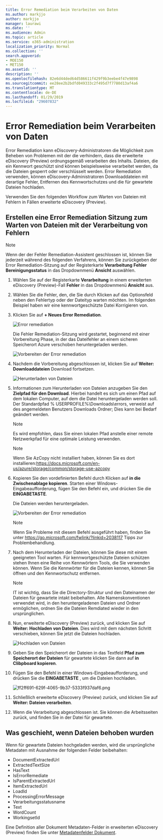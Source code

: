 ```yaml
---
title: Error Remediation beim Verarbeiten von Daten
ms.author: markjjo
author: markjjo
manager: laurawi
ms.date: ''
ms.audience: Admin
ms.topic: article
ms.service: o365-administration
localization_priority: Normal
ms.collection: ''
search.appverid:
- MOE150
- MET150
ms.assetid: ''
description: ''
ms.openlocfilehash: 82e6d44ded64d586611f429f9b3eebe4f47e9898
ms.sourcegitcommit: ee28ee2b2bdfd049333c2f495d7f7780d13af4a6
ms.translationtype: MT
ms.contentlocale: de-DE
ms.lasthandoff: 01/29/2019
ms.locfileid: "29607832"
---
```

# <a name="error-remediation-when-processing-data"></a>Error Remediation beim Verarbeiten von Daten

Error Remediation kann eDiscovery-Administratoren die Möglichkeit zum Beheben von Problemen mit der die verhindern, dass die erweiterte eDiscovery (Preview) ordnungsgemäß verarbeiten des Inhalts. Dateien, die ein Kennwort geschützt sind können beispielsweise verarbeitet werden, da die Dateien gesperrt oder verschlüsselt werden. Error Remediation verwenden, können eDiscovery-Administratoren Downloaddateien mit derartige Fehler, Entfernen des Kennwortschutzes und die für gewartete Dateien hochladen.

Verwenden Sie den folgenden Workflow zum Warten von Dateien mit Fehlern in Fällen erweiterte eDiscovery (Preview).

## <a name="creating-an-error-remediation-session-to-remediate-files-with-processing-errors"></a>Erstellen eine Error Remediation Sitzung zum Warten von Dateien mit der Verarbeitung von Fehlern

>[!NOTE]
>Wenn der der Fehler Remediation-Assistent geschlossen ist, können Sie jederzeit während des folgenden Verfahrens, können Sie zurückgeben der Error Remediation-Sitzung auf der Registerkarte **Verarbeitung** **Fehler Bereinigungsstatus** in das Dropdownmenü **Ansicht** auswählen.

1. Wählen Sie auf der Registerkarte **Verarbeitung** in einem erweiterten eDiscovery (Preview)-Fall **Fehler** in das Dropdownmenü **Ansicht** aus.

2. Wählen Sie die Fehler, den, die Sie durch Klicken auf das Optionsfeld neben den Fehlertyp oder der Dateityp warten möchten.  Im folgenden Beispiel haben wir eine kennwortgeschützte Datei Korrigieren von.

3. Klicken Sie auf **+ Neues Error Remediation**.

    ![Error remediation](../media/8c2faf1a-834b-44fc-b418-6a18aed8b81a.png)

    Die Fehler Remediation-Sitzung wird gestartet, beginnend mit einer Vorbereitung Phase, in der das Dateifehler an einem sicheren Speicherort Azure verschoben heruntergeladen werden.

    ![Vorbereiten der Error remediation](../media/390572ec-7012-47c4-a6b6-4cbb5649e8a8.png)

4. Nachdem die Vorbereitung abgeschlossen ist, klicken Sie auf **Weiter: Downloaddateien** Download fortsetzen.

    ![Herunterladen von Dateien](../media/6ac04b09-8e13-414a-9e24-7c75ba586363.png)

5. Informationen zum Herunterladen von Dateien anzugeben Sie den **Zielpfad für den Download**. Hierbei handelt es sich um einen Pfad auf dem lokalen Computer, auf dem die Datei heruntergeladen werden soll.  Der Standardpfad % USERPROFILE%\Downloads\errors, verweist auf des angemeldeten Benutzers Downloads Ordner; Dies kann bei Bedarf geändert werden.

    >[!NOTE]
    >Es wird empfohlen, dass Sie einen lokalen Pfad anstelle einer remote Netzwerkpfad für eine optimale Leistung verwenden.

    > [!NOTE]
    > Wenn Sie AzCopy nicht installiert haben, können Sie es dort installieren:https://docs.microsoft.com/en-us/azure/storage/common/storage-use-azcopy

6. Kopieren Sie den vordefinierten Befehl durch Klicken auf **in die Zwischenablage kopieren**. Starten einer Windows-Eingabeaufforderung, fügen Sie den Befehl ein, und drücken Sie die **EINGABETASTE**.  

    Die Dateien werden heruntergeladen.

    ![Vorbereiten der Error remediation](../media/f364ab4d-31c5-4375-b69f-650f694a2f69.png)

     > [!NOTE]
     > Wenn Sie Probleme mit diesem Befehl ausgeführt haben, finden Sie unter https://go.microsoft.com/fwlink/?linkid=2038117 Tipps zur Problembehandlung.

7. Nach dem Herunterladen der Dateien, können Sie diese mit einem geeigneten Tool warten. Für kennwortgeschützte Dateien schützen stehen Ihnen eine Reihe von Kennwörtern Tools, die Sie verwenden können. Wenn Sie die Kennwörter für die Dateien kennen, können Sie öffnen und den Kennwortschutz entfernen.
    > [!NOTE]
    > IT ist wichtig, dass Sie die Directory-Struktur und den Dateinamen der Dateien für gewartete intakt beibehalten.  Alle Namenskonventionen verwendet wird, in den heruntergeladenen Dateien und Ordner ermöglichen, ordnen Sie die Dateien Remdiated wieder in den ursprünglichen.

8. Nun, erweiterte eDiscovery (Preview) zurück, und klicken Sie auf **Weiter: Hochladen von Dateien**.  Dies wird mit dem nächsten Schritt verschieben, können Sie jetzt die Dateien hochladen.

    ![Hochladen von Dateien](../media/af3d8617-1bab-4ecd-8de0-22e53acba240.png)

9. Geben Sie den Speicherort der Dateien in das Textfeld **Pfad zum Speicherort der Dateien** für gewartete klicken Sie dann auf **in Clibpboard kopieren**.

10. Fügen Sie den Befehl in einer Windows-Eingabeaufforderung, und drücken Sie die **EINGABETASTE** , um die Dateien hochladen.

    ![ff2ff691-629f-4065-9b37-5333f937daf6.png](../media/ff2ff691-629f-4065-9b37-5333f937daf6.png)

11. Schließlich erweiterte eDiscovery (Preview) zurück, und klicken Sie auf **Weiter: Dateien verarbeiten**.

12. Wenn die Verarbeitung abgeschlossen ist.  Sie können die Arbeitsseiten zurück, und finden Sie in der Datei für gewartete.

## <a name="what-happens-when-files-are-remediated"></a>Was geschieht, wenn Dateien behoben wurden

Wenn für gewartete Dateien hochgeladen werden, wird die ursprüngliche Metadaten mit Ausnahme der folgenden Felder beibehalten: 

- DocumentExtractedUrl
- ExtractedTextSize
- HasText
- IsErrorRemediate
- IsParentExtractedUrl
- ItemExtractedUrl
- LoadId
- ProcessingErrorMessage
- Verarbeitungsstatusname
- Text
- WordCount
- WorkingsetId

Eine Definition aller Dokument Metadaten-Felder in erweiterten eDiscovery (Preview) finden Sie unter [Metadatenfelder Dokument](document-metadata-fields.md).